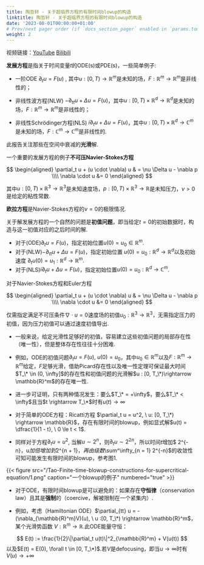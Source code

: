 ```yaml
---
title: 陶哲轩 - 关于超临界方程的有限时间blowup的构造
linktitle: 陶哲轩 - 关于超临界方程的有限时间blowup的构造
date: '2023-08-01T00:00:00+01:00'
# Prev/next pager order (if `docs_section_pager` enabled in `params.toml`)
weight: 2
---
```

视频链接：[YouTube](https://youtu.be/_ckfHYuAjRA) [Bilibili](https://www.bilibili.com/video/BV1w64y1i71f/?share_source=copy_web&vd_source=c03d7cc5fdf8b11a02fed28dafbf15b3)



**发展方程**是指关于时间变量$t$的ODE(s)或PDE(s)，一些简单例子:

* 一阶ODE $\partial_t u = F(u)$ , 其中$u :[0, T) \rightarrow \mathbb{R}^m$是未知的场，$F : \mathbb{R}^m \rightarrow \mathbb{R}^m$是非线性的；
* 非线性波方程(NLW) $- \partial_{tt} u + \Delta u = F(u)$，其中$u: [0, T) \times \mathbb{R}^d \rightarrow \mathbb{R}^d$是未知的场，$F : \mathbb{R}^m \rightarrow \mathbb{R}^m$是非线性的；

* 非线性Schrödinger方程(NLS) $i \partial_t u + \Delta u = F(u)$，其中$u: [0, T) \times \mathbb{R}^d \rightarrow \mathbb{C}^m$是未知的场，$F: \mathbb{C}^m \rightarrow \mathbb{C}^m$是非线性的.

此报告关注那些在空间中衰减的**光滑**解.


一个重要的发展方程的例子**不可压Navier-Stokes方程**

$$
\begin{aligned}
\partial_t u + (u \cdot \nabla) u & =  \nu \Delta u - \nabla p \\\\
\nabla \cdot u &= 0
\end{aligned}
$$

其中$u : [0, T) \times \mathbb{R}^3 \rightarrow \mathbb{R}^3$是未知速度场，$p: [0, T) \times \mathbb{R}^3 \rightarrow \mathbb{R}$是未知压力，$\nu > 0$是给定的粘性常数.

**欧拉方程**是Navier-Stokes方程的$\nu = 0$的极限情况.

关于解发展方程的一个自然的问题是**初值问题**，即当给定$t = 0$的初始数据时，构造与这一初值对应的之后时间的解.

* 对于(ODE)$\partial_t u = F(u)$，指定初始位置$u(0) = u_0 \in \mathbb{R}^m$.
* 对于(NLW)$- \partial_{tt} u + \Delta u = F(u)$，指定初始位置 $u(0) = u_0:\mathbb{R}^d \rightarrow \mathbb{R}^d$以及初始速度 $\partial_t u(0) = u_1: \mathbb{R}^d \rightarrow \mathbb{R}^m.$
* 对于(NLS)$i \partial_t u + \Delta u = F(u)$，指定初始位置$u(0) = u_0: \mathbb{R}^d \rightarrow \mathbb{C}^m$.

对于Navier-Stokes方程和Euler方程

$$
\begin{aligned}
\partial_t u + (u \cdot \nabla) u & =  \nu \Delta u - \nabla p \\\\
\nabla \cdot u &= 0
\end{aligned}
$$

仅需指定满足不可压条件$\nabla \cdot u = 0$速度场的初值$u_0: \mathbb{R}^3 \rightarrow \mathbb{R}^3$，无需指定压力的初值，因为压力初值可以通过速度初值导出.

- 一般来说，给定光滑性足够好的初值，容易建立这些初值问题的局部存在性（唯一性），但是整体存在性往往十分困难.

- 例如，ODE的初值问题$\partial_t u = F(u), \  u(0) = u_0$，其中$u_0 \in \mathbb{R}^m$以及$F : \mathbb{R}^m \rightarrow \mathbb{R}^m$给定，$F$足够光滑，借助Picard存在性以及唯一性定理可保证最大时间$T_\* \in (0, \infty]$的存在性和初值问题的光滑解$u : [0, T_\*)\rightarrow \mathbb{R}^m$的存在唯一性.

- 进一步可证明，只有两种情况发生：要么$T_\* =  +\infty$，要么$T_\* < \infty$且当$t \rightarrow T_\*$时有$u(t) \rightarrow \infty$

- 对于简单的ODE方程：Ricatti方程 $\partial_t u = u^2, \  u: [0, T_\*) \rightarrow \mathbb{R}$，存在有限时间的blowup，例如显式解$u(t) = \dfrac{1}{1 - t}, \ 0 \le t < 1$.

- 同样对于方程$\partial_t u = u^2$, 当解$u \sim 2^n$，则$\partial_t u \sim 2^{2n}$，所以时间$t$增加$ 2^{-n}$，$u$加倍增加到$2^{n + 1}$，再由级数$\sum^\infty_{n = 1} 2^{-n}$的收敛性可知可能发生有限时间的blowup，参考图1.

{{< figure src="/Tao-Finite-time-blowup-constructions-for-supercritical-equation/1.png" caption="一个blowup的例子" numbered="true" >}}

- 对于ODE，有限时间blowup是可以避免的：如果存在**守恒律**（conservation law）且其是**强制**的（coercive，解被限制在一个紧集内）.

- 例如，考虑（Hamiltonian ODE）$\partial_{tt} u = - (\nabla_{\mathbb{R}^m}V)(u), \ u :[0, T_\*) \rightarrow \mathbb{R}^m$，某个光滑势函数 $V : \mathbb{R}^m \rightarrow \mathbb{R}$.此ODE能量守恒：

$$
E(t) := \frac{1}{2}\|\partial_t u(t)\|^2_{\mathbb{R}^m} + V(u(t))
$$
以及$E(t) = E(0), \forall t \in [0, T_\*)$.若$V$是defocusing，即当$u \rightarrow \infty$时有$V(u) \rightarrow + \infty$

